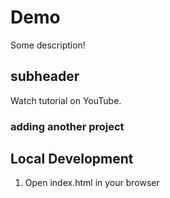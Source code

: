 # Demo

Some description!

## subheader

Watch tutorial on YouTube.

### adding another project


## Local Development

1. Open index.html in your browser
